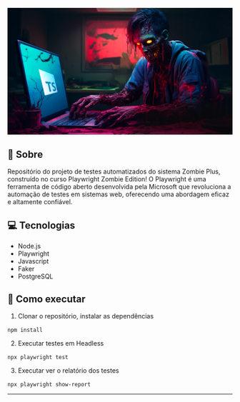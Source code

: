![poster](https://raw.githubusercontent.com/qaxperience/thumbnails/main/playwright-zombie.png)

## 🤘 Sobre

Repositório do projeto de testes automatizados do sistema Zombie Plus, construído no curso Playwright Zombie Edition! O Playwright é uma ferramenta de código aberto desenvolvida pela Microsoft que revoluciona a automação de testes em sistemas web, oferecendo uma abordagem eficaz e altamente confiável.

## 💻 Tecnologias
- Node.js
- Playwright
- Javascript
- Faker
- PostgreSQL

## 🤖 Como executar

1. Clonar o repositório, instalar as dependências
```
npm install
```

2. Executar testes em Headless
```
npx playwright test 
```

3. Executar ver o relatório dos testes
```
npx playwright show-report
```

<hr>
